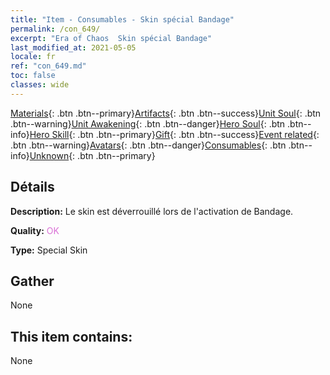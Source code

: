 ```yaml
---
title: "Item - Consumables - Skin spécial Bandage"
permalink: /con_649/
excerpt: "Era of Chaos  Skin spécial Bandage"
last_modified_at: 2021-05-05
locale: fr
ref: "con_649.md"
toc: false
classes: wide
---
```

 [Materials](/ItemsFR/){: .btn .btn--primary}[Artifacts](/ItemsFR/Artifacts/){: .btn .btn--success}[Unit Soul](/ItemsFR/UnitSoul/){: .btn .btn--warning}[Unit Awakening](/ItemsFR/UnitAwakening/){: .btn .btn--danger}[Hero Soul](/ItemsFR/HeroSoul/){: .btn .btn--info}[Hero Skill](/ItemsFR/HeroSkill/){: .btn .btn--primary}[Gift](/ItemsFR/Gift/){: .btn .btn--success}[Event related](/ItemsFR/Events/){: .btn .btn--warning}[Avatars](/ItemsFR/Avatars/){: .btn .btn--danger}[Consumables](/ItemsFR/Consumables/){: .btn .btn--info}[Unknown](/ItemsFR/Unknown/){: .btn .btn--primary}

## Détails
 **Description:** Le skin est déverrouillé lors de l'activation de Bandage.

 **Quality:** <span style="color: #DA70D6">OK</span>

 **Type:** Special Skin

## Gather

  None

## This item contains:

  None

